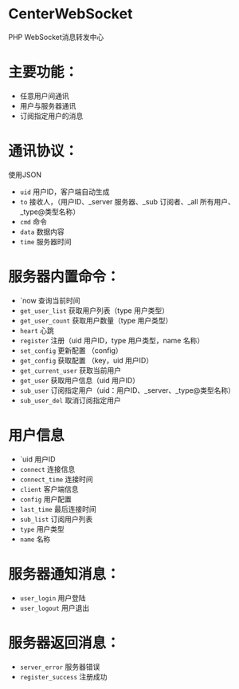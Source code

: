 # CenterWebSocket
PHP WebSocket消息转发中心

# 主要功能：
* 任意用户间通讯 
* 用户与服务器通讯  
* 订阅指定用户的消息 

# 通讯协议：	
使用JSON	
* `uid`	用户ID，客户端自动生成
* `to`	 接收人，（用户ID、_server 服务器、_sub 订阅者、_all 所有用户、_type@类型名称）
* `cmd` 	命令
* `data` 	数据内容
* `time`	服务器时间

# 服务器内置命令：	
* `now 	查询当前时间
* `get_user_list` 	获取用户列表（type 用户类型）
* `get_user_count` 	获取用户数量（type 用户类型）
* `heart` 	心跳
* `register` 	注册（uid 用户ID，type 用户类型，name 名称）
* `set_config` 	更新配置 （config）
* `get_config` 	获取配置 （key，uid 用户ID）
* `get_current_user` 	获取当前用户
* `get_user` 	获取用户信息（uid 用户ID）
* `sub_user`	订阅指定用户（uid：用户ID、_server、_type@类型名称）
* `sub_user_del`	取消订阅指定用户

# 用户信息	
* `uid	用户ID
* `connect`	连接信息
* `connect_time`	连接时间
* `client`	客户端信息
* `config`	用户配置
* `last_time`	最后连接时间
* `sub_list`	订阅用户列表
* `type`	用户类型
* `name`	名称

# 服务器通知消息：	
* `user_login`	用户登陆
* `user_logout`	用户退出
	
# 服务器返回消息：	
* `server_error`	服务器错误
* `register_success`	注册成功

